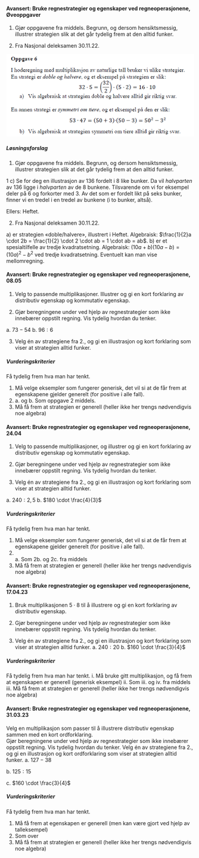 #### Avansert: Bruke regnestrategier og egenskaper ved regneoperasjonene,  Øveoppgaver

1. Gjør oppgavene fra middels. Begrunn, og dersom hensiktsmessig,
   illustrer strategien slik at det går tydelig frem at den alltid
   funker.

2. Fra Nasjonal deleksamen 30.11.22.

![](https://raw.githubusercontent.com/Andremartiny/MA-173/main/img/tall/image1.png)

##### Løsningsforslag

1. Gjør oppgavene fra middels. Begrunn, og dersom hensiktsmessig, illustrer strategien slik at det går tydelig frem at den alltid funker.

1 c) Se for deg en illustrasjon av 136 fordelt i 8 like bunker. Da vil
_halvparten_ av 136 ligge i _halvparten_ av de 8 bunkene. Tilsvarende om
vi for eksempel deler på 6 og forkorter med 3. Av det som er fordelt
likt på seks bunker, finner vi en tredel i en tredel av bunkene (i to
bunker, altså).

Ellers: Heftet.

2. Fra Nasjonal deleksamen 30.11.22.

a) er strategien «doble/halvere», illustrert i Heftet. Algebraisk:
$\frac{1}{2}a \cdot 2b = \frac{1}{2} \cdot 2 \cdot ab = 1 \cdot ab = ab$.
b) er et spesialtilfelle av tredje kvadratsetning. Algebraisk:
$(10a + b)(10a - b) = (10a)^{2} - b^{2}$ ved tredje kvadratsetning.
Eventuelt kan man vise mellomregning.

#### Avansert: Bruke regnestrategier og egenskaper ved regneoperasjonene,  08.05

1. Velg to passende multiplikasjoner. Illustrer og gi en kort forklaring av distributiv egenskap og kommutativ egenskap.

2. Gjør beregningene under ved hjelp av regnestrategier som ikke innebærer oppstilt regning. Vis tydelig hvordan du tenker.

a.  $73 - 54$
b.  $96 : 6$

3. Velg én av strategiene fra 2., og gi en illustrasjon og kort forklaring som viser at strategien alltid funker.



##### Vurderingskriterier

Få tydelig frem hva man har tenkt.

1. Må velge eksempler som fungerer generisk, det vil si at de får frem at egenskapene gjelder generelt (for positive i alle fall).
2. a. og b. Som oppgave 2 middels. 
3. Må få frem at strategien er generell (heller ikke her trengs nødvendigvis noe algebra)

#### Avansert: Bruke regnestrategier og egenskaper ved regneoperasjonene,  24.04

1. Velg to passende multiplikasjoner, og illustrer og gi en kort forklaring av distributiv egenskap og kommutativ egenskap.

2. Gjør beregningene under ved hjelp av regnestrategier som ikke innebærer oppstilt regning. Vis tydelig hvordan du tenker.

3. Velg én av strategiene fra 2., og gi en illustrasjon og kort forklaring som viser at strategien alltid funker.

a.  $240 : 2,5$
b.  $180 \cdot \frac{4}{3}$

##### Vurderingskriterier

Få tydelig frem hva man har tenkt.

1. Må velge eksempler som fungerer generisk, det vil si at de får frem at egenskapene gjelder generelt (for positive i alle fall).
2. \
a. Som 2b. og 2c. fra middels
3. Må få frem at strategien er generell (heller ikke her trengs nødvendigvis noe algebra)

#### Avansert: Bruke regnestrategier og egenskaper ved regneoperasjonene,  17.04.23

1. Bruk multiplikasjonen $5 \cdot 8$ til å illustrere og gi en kort forklaring av distributiv egenskap.

2. Gjør beregningene under ved hjelp av regnestrategier som ikke innebærer oppstilt regning. Vis tydelig hvordan du tenker.

3. Velg én av strategiene fra 2., og gi en illustrasjon og kort forklaring som viser at strategien alltid funker.
a. $240 : 20$
b. $160 \cdot \frac{3}{4}$

##### Vurderingskriterier

Få tydelig frem hva man har tenkt.
    i.  Må bruke gitt multiplikasjon, og få frem at egenskapen er generell (generisk eksempel)
    ii. Som iii. og iv. fra middels
    iii. Må få frem at strategien er generell (heller ikke her trengs nødvendigvis noe algebra)

#### Avansert: Bruke regnestrategier og egenskaper ved regneoperasjonene,  31.03.23

Velg en multiplikasjon som passer til å illustrere distributiv egenskap sammen med en kort ordforklaring.  
Gjør beregningene under ved hjelp av regnestrategier som ikke innebærer oppstilt regning. Vis tydelig hvordan du tenker.
Velg én av strategiene fra 2., og gi en illustrasjon og kort ordforklaring som viser at strategien alltid funker.
a. $127 - 38$

b. $125 : 15$

c. $160 \cdot \frac{3}{4}$

##### Vurderingskriterier

Få tydelig frem hva man har tenkt.

1. Må få frem at egenskapen er generell (men kan være gjort ved hjelp av talleksempel)
2. Som over
3. Må få frem at strategien er generell (heller ikke her trengs nødvendigvis noe algebra)
